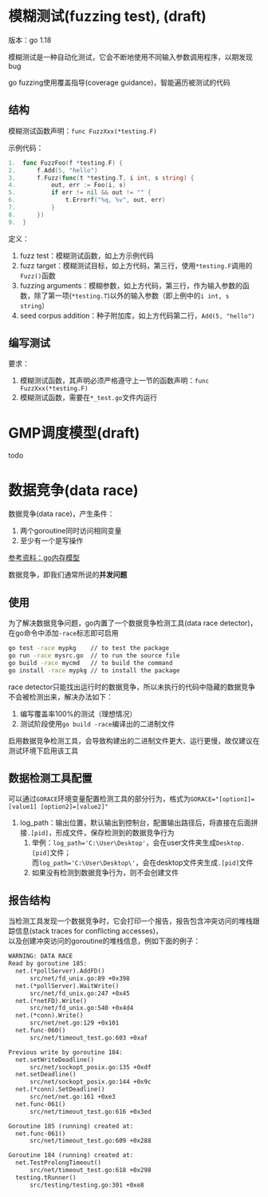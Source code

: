 # 模糊测试(fuzzing test), (draft)

版本：go 1.18

模糊测试是一种自动化测试，它会不断地使用不同输入参数调用程序，以期发现bug

go fuzzing使用覆盖指导(coverage guidance)，智能遍历被测试的代码

## 结构

模糊测试函数声明：`func FuzzXxx(*testing.F)`

示例代码：

```go 
1.  func FuzzFoo(f *testing.F) {
2.      f.Add(5, "hello")
3.      f.Fuzz(func(t *testing.T, i int, s string) {
4.          out, err := Foo(i, s)
5.          if err != nil && out != "" {
6.              t.Errorf("%q, %v", out, err)
7.          }
8.      })
9.  }
```

定义：

1. fuzz test：模糊测试函数，如上方示例代码
2. fuzz target：模糊测试目标，如上方代码，第三行，使用`*testing.F`调用的`Fuzz()`函数
3. fuzzing arguments：模糊参数，如上方代码，第三行，作为输入参数的函数，除了第一项(`*testing.T`)以外的输入参数（即上例中的`i int, s string`）
4. seed corpus addition：种子附加库，如上方代码第二行，`Add(5, "hello")`

## 编写测试

要求：

1. 模糊测试函数，其声明必须严格遵守上一节的函数声明：`func FuzzXxx(*testing.F)`
2. 模糊测试函数，需要在`*_test.go`文件内运行

# GMP调度模型(draft)

todo

# 数据竞争(data race)

数据竞争(data race)，产生条件：

1. 两个goroutine同时访问相同变量
2. 至少有一个是写操作

[参考资料：go内存模型](https://go.dev/ref/mem/)

数据竞争，即我们通常所说的**并发问题**

## 使用

为了解决数据竞争问题，go内置了一个数据竞争检测工具(data race detector)，在go命令中添加`-race`标志即可启用

```cmd 
go test -race mypkg    // to test the package
go run -race mysrc.go  // to run the source file
go build -race mycmd   // to build the command
go install -race mypkg // to install the package
```

race detector只能找出运行时的数据竞争，所以未执行的代码中隐藏的数据竞争不会被检测出来，解决办法如下：

1. 编写覆盖率100%的测试（理想情况）
2. 测试阶段使用`go build -race`编译出的二进制文件

启用数据竞争检测工具，会导致构建出的二进制文件更大、运行更慢，故仅建议在测试环境下启用该工具

## 数据检测工具配置

可以通过`GORACE`环境变量配置检测工具的部分行为，格式为`GORACE="[option1]=[value1] [option2]=[value2]"`

1. log_path：输出位置，默认输出到控制台，配置输出路径后，将直接在后面拼接`.[pid]`，形成文件，保存检测到的数据竞争行为
    1. 举例：`log_path='C:\User\Desktop'`，会在user文件夹生成`Desktop.[pid]`文件；  
       而`log_path='C:\User\Desktop\'`，会在desktop文件夹生成`.[pid]`文件
    2. 如果没有检测到数据竞争行为，则不会创建文件

## 报告结构

当检测工具发现一个数据竞争时，它会打印一个报告，报告包含冲突访问的堆栈跟踪信息(stack traces for conflicting accesses)，  
以及创建冲突访问的goroutine的堆栈信息，例如下面的例子：

```txt 
WARNING: DATA RACE
Read by goroutine 185:
  net.(*pollServer).AddFD()
      src/net/fd_unix.go:89 +0x398
  net.(*pollServer).WaitWrite()
      src/net/fd_unix.go:247 +0x45
  net.(*netFD).Write()
      src/net/fd_unix.go:540 +0x4d4
  net.(*conn).Write()
      src/net/net.go:129 +0x101
  net.func·060()
      src/net/timeout_test.go:603 +0xaf

Previous write by goroutine 184:
  net.setWriteDeadline()
      src/net/sockopt_posix.go:135 +0xdf
  net.setDeadline()
      src/net/sockopt_posix.go:144 +0x9c
  net.(*conn).SetDeadline()
      src/net/net.go:161 +0xe3
  net.func·061()
      src/net/timeout_test.go:616 +0x3ed

Goroutine 185 (running) created at:
  net.func·061()
      src/net/timeout_test.go:609 +0x288

Goroutine 184 (running) created at:
  net.TestProlongTimeout()
      src/net/timeout_test.go:618 +0x298
  testing.tRunner()
      src/testing/testing.go:301 +0xe8
```
